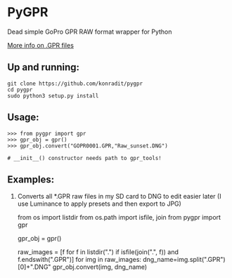 # PyGPR

Dead simple GoPro GPR RAW format wrapper for Python

[More info on .GPR files](https://github.com/gopro/gpr)

## Up and running:

    git clone https://github.com/konradit/pygpr
    cd pygpr
    sudo python3 setup.py install
    

## Usage:


    >>> from pygpr import gpr
    >>> gpr_obj = gpr()
    >>> gpr_obj.convert("GOPR0001.GPR,"Raw_sunset.DNG")

    # __init__() constructor needs path to gpr_tools!
    
## Examples:


1. Converts all *.GPR raw files in my SD card to DNG to edit easier later (I use Luminance to apply presets and then export to JPG)

    from os import listdir
    from os.path import isfile, join
    from pygpr import gpr

    gpr_obj = gpr()

    raw_images = [f for f in listdir(".") if isfile(join(".", f)) and f.endswith(".GPR")]
    for img in raw_images:
	    dng_name=img.split(".GPR")[0]+".DNG"
	    gpr_obj.convert(img, dng_name)

